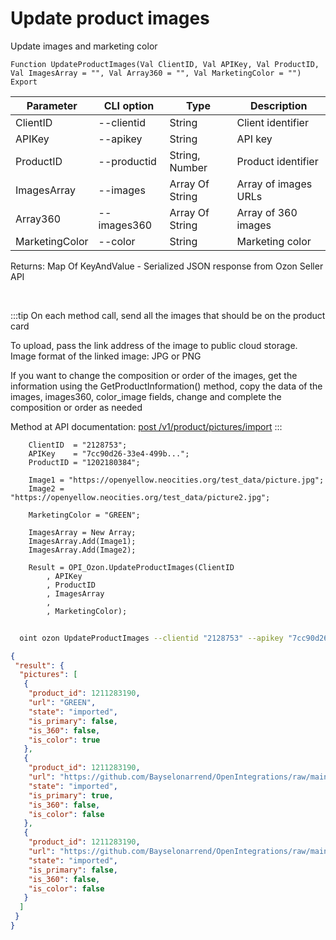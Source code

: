 ﻿---
sidebar_position: 9
---

# Update product images
 Update images and marketing color



`Function UpdateProductImages(Val ClientID, Val APIKey, Val ProductID, Val ImagesArray = "", Val Array360 = "", Val MarketingColor = "") Export`

  | Parameter | CLI option | Type | Description |
  |-|-|-|-|
  | ClientID | --clientid | String | Client identifier |
  | APIKey | --apikey | String | API key |
  | ProductID | --productid | String, Number | Product identifier |
  | ImagesArray | --images | Array Of String | Array of images URLs |
  | Array360 | --images360 | Array Of String | Array of 360 images |
  | MarketingColor | --color | String | Marketing color |

  
  Returns:  Map Of KeyAndValue - Serialized JSON response from Ozon Seller API

<br/>

:::tip
On each method call, send all the images that should be on the product card

 To upload, pass the link address of the image to public cloud storage. Image format of the linked image: JPG or PNG

 If you want to change the composition or order of the images, get the information using the GetProductInformation() method, copy the data of the images, images360, color_image fields, change and complete the composition or order as needed

 Method at API documentation: [post /v1/product/pictures/import](https://docs.ozon.ru/api/seller/#operation/ProductAPI_ProductImportPictures)
:::
<br/>


```bsl title="Code example"
    ClientID  = "2128753";
    APIKey    = "7cc90d26-33e4-499b...";
    ProductID = "1202180384";

    Image1 = "https://openyellow.neocities.org/test_data/picture.jpg";
    Image2 = "https://openyellow.neocities.org/test_data/picture2.jpg";

    MarketingColor = "GREEN";

    ImagesArray = New Array;
    ImagesArray.Add(Image1);
    ImagesArray.Add(Image2);

    Result = OPI_Ozon.UpdateProductImages(ClientID
        , APIKey
        , ProductID
        , ImagesArray
        ,
        , MarketingColor);
```



```sh title="CLI command example"
    
  oint ozon UpdateProductImages --clientid "2128753" --apikey "7cc90d26-33e4-499b..." --productid "1111588191" --images %images% --images360 %images360% --color %color%

```

```json title="Result"
{
 "result": {
  "pictures": [
   {
    "product_id": 1211283190,
    "url": "GREEN",
    "state": "imported",
    "is_primary": false,
    "is_360": false,
    "is_color": true
   },
   {
    "product_id": 1211283190,
    "url": "https://github.com/Bayselonarrend/OpenIntegrations/raw/main/service/test_data/picture.jpg",
    "state": "imported",
    "is_primary": true,
    "is_360": false,
    "is_color": false
   },
   {
    "product_id": 1211283190,
    "url": "https://github.com/Bayselonarrend/OpenIntegrations/raw/main/service/test_data/picture2.jpg",
    "state": "imported",
    "is_primary": false,
    "is_360": false,
    "is_color": false
   }
  ]
 }
}
```
